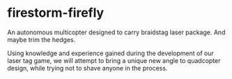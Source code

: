 firestorm-firefly
=================

An autonomous multicopter designed to carry braidstag laser package. And maybe trim the hedges.

Using knowledge and experience gained during the development of our laser tag game, we will attempt to bring a unique new angle to quadcopter design, while trying not to shave anyone in the process.
